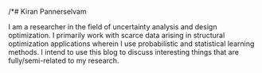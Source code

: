 /*# Kiran Pannerselvam

I am a researcher in the field of uncertainty analysis and design optimization. I primarily work with scarce data arising in structural optimization applications wherein I use probabilistic and statistical learning methods. I intend to use this blog to discuss interesting things that are fully/semi-related to my research.


